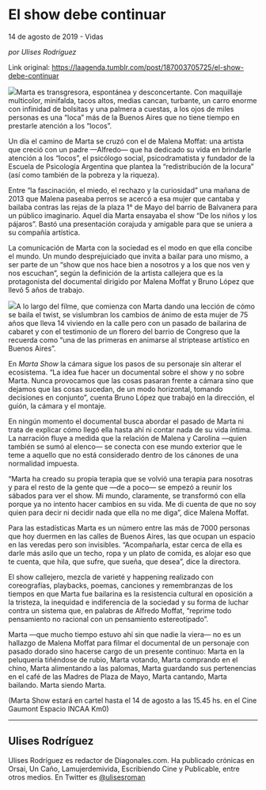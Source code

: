 # El show debe continuar



14 de agosto de 2019 - Vidas

_por Ulises Rodríguez_

Link original: https://laagenda.tumblr.com/post/187003705725/el-show-debe-continuar

![](https://64.media.tumblr.com/bd635dc3ee3e398110046920978529c6/e49101d60a760921-86/s500x750/53e7dbe8c06828b22cb3df464542067cf5d6dd20.jpg)Marta es transgresora, espontánea y desconcertante. Con maquillaje multicolor, minifalda, tacos altos, medias cancan, turbante, un carro enorme con infinidad de bolsitas y una palmera a cuestas, a los ojos de miles personas es una “loca” más de la Buenos Aires que no tiene tiempo en prestarle atención a los “locos”. 


Un día el camino de Marta se cruzó con el de Malena Moffat: una artista que creció con un padre —Alfredo— que ha dedicado su vida en brindarle atención a los “locos”, el psicólogo social, psicodramatista y fundador de la Escuela de Psicología Argentina que plantea la “redistribución de la locura” (así como también de la pobreza y la riqueza).


Entre “la fascinación, el miedo, el rechazo y la curiosidad” una mañana de 2013 que Malena paseaba perros se acercó a esa mujer que cantaba y bailaba contras las rejas de la plaza 1° de Mayo del barrio de Balvanera para un público imaginario. Aquel día Marta ensayaba el show “De los niños y los pájaros”. Bastó una presentación corajuda y amigable para que se uniera a su compañía artística.


La comunicación de Marta con la sociedad es el modo en que ella concibe el mundo. Un mundo desprejuiciado que invita a bailar para uno mismo, a ser parte de un “show que nos hace bien a nosotros y a los que nos ven y nos escuchan”, según la definición de la artista callejera que es la protagonista del documental dirigido por Malena Moffat y Bruno López que llevó 5 años de trabajo.


![](https://64.media.tumblr.com/6f16595915ee31448c43e37646fd9900/e49101d60a760921-89/s250x400/f8166a5b8eeb069ac4c0ca3af09856a8af98c448.jpg)A lo largo del filme, que comienza con Marta dando una lección de cómo se baila el twist, se vislumbran los cambios de ánimo de esta mujer de 75 años que lleva 14 viviendo en la calle pero con un pasado de bailarina de cabaret y con el testimonio de un florero del barrio de Congreso que la recuerda como “una de las primeras en animarse al striptease artístico en Buenos Aires”. 


En *Marta Show* la cámara sigue los pasos de su personaje sin alterar el ecosistema. “La idea fue hacer un documental sobre el show y no sobre Marta. Nunca provocamos que las cosas pasaran frente a cámara sino que dejamos que las cosas sucedan, de un modo horizontal, tomando decisiones en conjunto”, cuenta Bruno López que trabajó en la dirección, el guión, la cámara y el montaje.


En ningún momento el documental busca abordar el pasado de Marta ni trata de explicar cómo llegó ella hasta ahí ni contar nada de su vida íntima. La narración fluye a medida que la relación de Malena y Carolina —quien también se sumó al elenco— se conecta con ese mundo exterior que le teme a aquello que no está considerado dentro de los cánones de una normalidad impuesta.


“Marta ha creado su propia terapia que se volvió una terapia para nosotras y para el resto de la gente que —de a poco— se empezó a reunir los sábados para ver el show. Mi mundo, claramente, se transformó con ella porque ya no intento hacer cambios en su vida. Me di cuenta de que no soy quien para decir ni decidir nada que ella no me diga”, dice Malena Moffat. 


Para las estadísticas Marta es un número entre las más de 7000 personas que hoy duermen en las calles de Buenos Aires, las que ocupan un espacio en las veredas pero son invisibles. “Acompañarla, estar cerca de ella es darle más asilo que un techo, ropa y un plato de comida, es alojar eso que te cuenta, que hila, que sufre, que sueña, que desea”, dice la directora.


El show callejero, mezcla de varieté y happening realizado con coreografías, playbacks, poemas, canciones y remembranzas de los tiempos en que Marta fue bailarina es la resistencia cultural en oposición a la tristeza, la inequidad e indiferencia de la sociedad y su forma de luchar contra un sistema que, en palabras de Alfredo Moffat, “reprime todo pensamiento no racional con un pensamiento estereotipado”.


Marta —que mucho tiempo estuvo ahí sin que nadie la viera— no es un hallazgo de Malena Moffat para filmar el documental de un personaje con pasado dorado sino hacerse cargo de un presente continuo: Marta en la peluquería tiñéndose de rubio, Marta votando, Marta comprando en el chino, Marta alimentando a las palomas, Marta guardando sus pertenencias en el café de las Madres de Plaza de Mayo, Marta cantando, Marta bailando. Marta siendo Marta.


  
  
(Marta Show estará en cartel hasta el 14 de agosto a las 15.45 hs. en el Cine Gaumont Espacio INCAA Km0)




---

Ulises Rodríguez
----------------

Ulises Rodríguez es redactor de Diagonales.com. Ha publicado crónicas en Orsai, Un Caño, Lamujerdemivida, Escribiendo Cine y Publicable, entre otros medios. En Twitter es [@ulisesroman](https://twitter.com/ulisesroman) 

